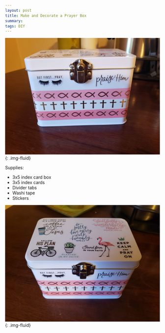 ```yaml
---
layout: post
title: Make and Decorate a Prayer Box
summary:
tags: DIY
---
```


![Decorated Prayer Box](../images/prayerbox.jpg){: .img-fluid}

Supplies: 
- 3x5 index card box
- 3x5 index cards
- Divider tabs
- Washi tape
- Stickers

![Decorated Prayer Box Top](../images/prayerbox2.jpg){: .img-fluid}